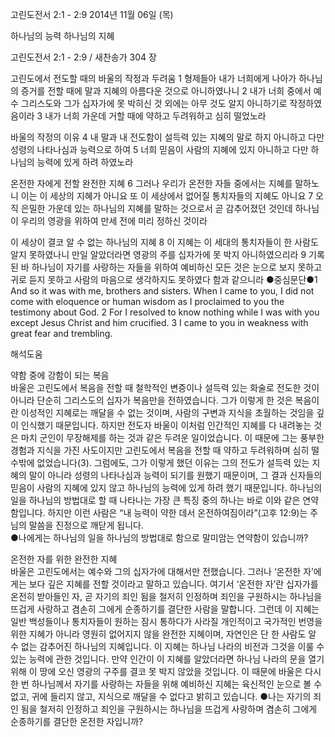고린도전서 2:1 - 2:9 
2014년 11월 06일 (목)

하나님의 능력 하나님의 지혜



고린도전서 2:1 - 2:9 / 새찬송가 304 장


고린도에서 전도할 때의 바울의 작정과 두려움
1 형제들아 내가 너희에게 나아가 하나님의 증거를 전할 때에 말과 지혜의 아름다운 것으로 아니하였나니 2 내가 너희 중에서 예수 그리스도와 그가 십자가에 못 박히신 것 외에는 아무 것도 알지 아니하기로 작정하였음이라 3 내가 너희 가운데 거할 때에 약하고 두려워하고 심히 떨었노라 

바울의 작정의 이유
4 내 말과 내 전도함이 설득력 있는 지혜의 말로 하지 아니하고 다만 성령의 나타나심과 능력으로 하여 5 너희 믿음이 사람의 지혜에 있지 아니하고 다만 하나님의 능력에 있게 하려 하였노라 

온전한 자에게 전할 완전한 지혜
6 그러나 우리가 온전한 자들 중에서는 지혜를 말하노니 이는 이 세상의 지혜가 아니요 또 이 세상에서 없어질 통치자들의 지혜도 아니요 7 오직 은밀한 가운데 있는 하나님의 지혜를 말하는 것으로서 곧 감추어졌던 것인데 하나님이 우리의 영광을 위하여 만세 전에 미리 정하신 것이라 

이 세상이 결코 알 수 없는 하나님의 지혜
8 이 지혜는 이 세대의 통치자들이 한 사람도 알지 못하였나니 만일 알았더라면 영광의 주를 십자가에 못 박지 아니하였으리라 9 기록된 바 하나님이 자기를 사랑하는 자들을 위하여 예비하신 모든 것은 눈으로 보지 못하고 귀로 듣지 못하고 사람의 마음으로 생각하지도 못하였다 함과 같으니라 
●중심문단●1 And so it was with me, brothers and sisters. When I came to you, I did not come with eloquence or human wisdom as I proclaimed to you the testimony about God. 2 For I resolved to know nothing while I was with you except Jesus Christ and him crucified. 3 I came to you in weakness with great fear and trembling.

해석도움





약함 중에 강함이 되는 복음  
바울은 고린도에서 복음을 전할 때 철학적인 변증이나 설득력 있는 화술로 전도한 것이 아니라 단순히 그리스도의 십자가 복음만을 전하였습니다. 그가 이렇게 한 것은 복음이란 이성적인 지혜로는 깨달을 수 없는 것이며, 사람의 구변과 지식을 초월하는 것임을 깊이 인식했기 때문입니다. 하지만 전도자 바울이 이처럼 인간적인 지혜를 다 내려놓는 것은 마치 군인이 무장해제를 하는 것과 같은 두려운 일이었습니다. 이 때문에 그는 풍부한 경험과 지식을 가진 사도이지만 고린도에서 복음을 전할 때 약하고 두려워하며 심히 떨 수밖에 없었습니다(3). 그럼에도, 그가 이렇게 했던 이유는 그의 전도가 설득력 있는 지혜의 말이 아니라 성령의 나타나심과 능력이 되기를 원했기 때문이며, 그 결과 신자들의 믿음이 사람의 지혜에 있지 않고 하나님의 능력에 있게 하려 했기 때문입니다. 하나님의 일을 하나님의 방법대로 할 때 나타나는 가장 큰 특징 중의 하나는 바로 이와 같은 연약함입니다. 하지만 이런 사람은 “내 능력이 약한 데서 온전하여짐이라”(고후 12:9)는 주님의 말씀을 진정으로 깨닫게 됩니다.  
●나에게는 하나님의 일을 하나님의 방법대로 함으로 말미암는 연약함이 있습니까?

온전한 자를 위한 완전한 지혜  
바울은 고린도에서는 예수와 그의 십자가에 대해서만 전했습니다. 그러나 ‘온전한 자’에게는 보다 깊은 지혜를 전할 것이라고 말하고 있습니다. 여기서 ‘온전한 자’란 십자가를 온전히 받아들인 자, 곧 자기의 죄인 됨을 철저히 인정하며 죄인을 구원하시는 하나님을 뜨겁게 사랑하고 겸손히 그에게 순종하기를 결단한 사람을 말합니다. 그런데 이 지혜는 일반 백성들이나 통치자들이 원하는 잠시 통하다가 사라질 개인적이고 국가적인 번영을 위한 지혜가 아니라 영원히 없어지지 않을 완전한 지혜이며, 자연인은 단 한 사람도 알 수 없는 감추어진 하나님의 지혜입니다. 이 지혜는 하나님 나라의 비전과 그것을 이룰 수 있는 능력에 관한 것입니다. 만약 인간이 이 지혜를 알았더라면 하나님 나라의 문을 열기 위해 이 땅에 오신 영광의 구주를 결코 못 박지 않았을 것입니다. 이 때문에 바울은 다시 한 번 하나님께서 자기를 사랑하는 자들을 위해 예비하신 지혜는 육신적인 눈으로 볼 수 없고, 귀에 들리지 않고, 지식으로 깨달을 수 없다고 밝히고 있습니다. 
●나는 자기의 죄인 됨을 철저히 인정하고 죄인을 구원하시는 하나님을 뜨겁게 사랑하며 겸손히 그에게 순종하기를 결단한 온전한 자입니까?